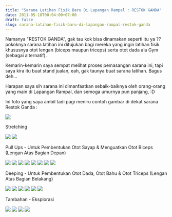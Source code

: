 ```yaml
---
title: "Sarana Latihan Fisik Baru Di Lapangan Rampal : RESTOK GANDA"
date: 2011-05-18T00:04:00+07:00
draft: false
slug: sarana-latihan-fisik-baru-di-lapangan-rampal-restok-ganda
---
```


Namanya "RESTOK GANDA", gak tau kok bisa dinamakan seperti itu ya ?? pokoknya sarana latihan ini ditujukan bagi mereka yang ingin latihan fisik khususnya otot lengan (biceps maupun triceps) serta otot dada ala Gym (sebagai alternatif).

Kemarin-kemarin saya sempat melihat proses pemasangan sarana ini, tapi saya kira itu buat stand jualan, eah, gak taunya buat sarana latihan. Bagus deh...

Harapan saya sih sarana ini dimanfaatkan sebaik-baiknya oleh orang-orang yang main di Lapangan Rampal, dan semoga umurnya pun panjang, :D

Ini foto yang saya ambil tadi pagi meniru contoh gambar di dekat sarana Restok Ganda :

![](/img/17052011126.jpg)

Stretching

![](/img/17052011107.jpg)
![](/img/17052011108.jpg)

Pull Ups - Untuk Pembentukan Otot Sayap & Menguatkan Otot Biceps (Lengan Atas Bagian Depan)

![](/img/17052011109.jpg)
![](/img/17052011110.jpg)
![](/img/17052011111.jpg)
![](/img/17052011112.jpg)
![](/img/17052011113.jpg)
![](/img/17052011114.jpg)
![](/img/17052011115.jpg)
![](/img/17052011116.jpg)

Deeping - Untuk Pembentukan Otot Dada, Otot Bahu & Otot Triceps (Lengan Atas Bagian Belakang)

![](/img/17052011117.jpg)
![](/img/17052011118.jpg)
![](/img/17052011119.jpg)
![](/img/17052011120.jpg)
![](/img/17052011121.jpg)
![](/img/17052011122.jpg)

Tambahan - Eksplorasi

![](/img/17052011123.jpg)
![](/img/17052011124.jpg)
![](/img/17052011109_.jpg)
![](/img/17052011125.jpg)